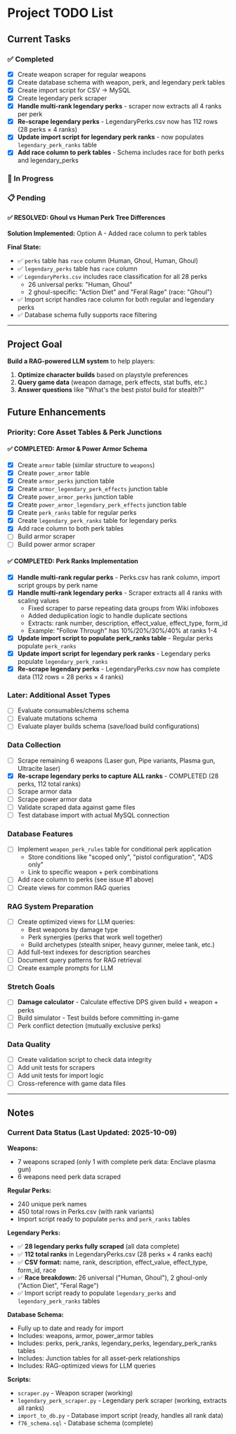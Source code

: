 # Project TODO List

## Current Tasks

### ✅ Completed
- [x] Create weapon scraper for regular weapons
- [x] Create database schema with weapon, perk, and legendary perk tables
- [x] Create import script for CSV → MySQL
- [x] Create legendary perk scraper
- [x] **Handle multi-rank legendary perks** - scraper now extracts all 4 ranks per perk
- [x] **Re-scrape legendary perks** - LegendaryPerks.csv now has 112 rows (28 perks × 4 ranks)
- [x] **Update import script for legendary perk ranks** - now populates `legendary_perk_ranks` table
- [x] **Add race column to perk tables** - Schema includes race for both perks and legendary_perks

### 🔄 In Progress

### 📋 Pending

#### ✅ RESOLVED: Ghoul vs Human Perk Tree Differences

**Solution Implemented:** Option A - Added race column to perk tables

**Final State:**
- ✅ `perks` table has `race` column (Human, Ghoul, Human, Ghoul)
- ✅ `legendary_perks` table has `race` column
- ✅ `LegendaryPerks.csv` includes race classification for all 28 perks
  - 26 universal perks: "Human, Ghoul"
  - 2 ghoul-specific: "Action Diet" and "Feral Rage" (race: "Ghoul")
- ✅ Import script handles race column for both regular and legendary perks
- ✅ Database schema fully supports race filtering

---

## Project Goal

**Build a RAG-powered LLM system** to help players:
1. **Optimize character builds** based on playstyle preferences
2. **Query game data** (weapon damage, perk effects, stat buffs, etc.)
3. **Answer questions** like "What's the best pistol build for stealth?"

## Future Enhancements

### Priority: Core Asset Tables & Perk Junctions

#### ✅ COMPLETED: Armor & Power Armor Schema
- [x] Create `armor` table (similar structure to `weapons`)
- [x] Create `power_armor` table
- [x] Create `armor_perks` junction table
- [x] Create `armor_legendary_perk_effects` junction table
- [x] Create `power_armor_perks` junction table
- [x] Create `power_armor_legendary_perk_effects` junction table
- [x] Create `perk_ranks` table for regular perks
- [x] Create `legendary_perk_ranks` table for legendary perks
- [x] Add race column to both perk tables
- [ ] Build armor scraper
- [ ] Build power armor scraper

#### ✅ COMPLETED: Perk Ranks Implementation
- [x] **Handle multi-rank regular perks** - Perks.csv has rank column, import script groups by perk name
- [x] **Handle multi-rank legendary perks** - Scraper extracts all 4 ranks with scaling values
  - Fixed scraper to parse repeating data groups from Wiki infoboxes
  - Added deduplication logic to handle duplicate sections
  - Extracts: rank number, description, effect_value, effect_type, form_id
  - Example: "Follow Through" has 10%/20%/30%/40% at ranks 1-4
- [x] **Update import script to populate perk_ranks table** - Regular perks populate `perk_ranks`
- [x] **Update import script for legendary perk ranks** - Legendary perks populate `legendary_perk_ranks`
- [x] **Re-scrape legendary perks** - LegendaryPerks.csv now has complete data (112 rows = 28 perks × 4 ranks)

### Later: Additional Asset Types
- [ ] Evaluate consumables/chems schema
- [ ] Evaluate mutations schema
- [ ] Evaluate player builds schema (save/load build configurations)

### Data Collection
- [ ] Scrape remaining 6 weapons (Laser gun, Pipe variants, Plasma gun, Ultracite laser)
- [x] **Re-scrape legendary perks to capture ALL ranks** - COMPLETED (28 perks, 112 total ranks)
- [ ] Scrape armor data
- [ ] Scrape power armor data
- [ ] Validate scraped data against game files
- [ ] Test database import with actual MySQL connection

### Database Features
- [ ] Implement `weapon_perk_rules` table for conditional perk application
  - Store conditions like "scoped only", "pistol configuration", "ADS only"
  - Link to specific weapon + perk combinations
- [ ] Add race column to perks (see issue #1 above)
- [ ] Create views for common RAG queries

### RAG System Preparation
- [ ] Create optimized views for LLM queries:
  - Best weapons by damage type
  - Perk synergies (perks that work well together)
  - Build archetypes (stealth sniper, heavy gunner, melee tank, etc.)
- [ ] Add full-text indexes for description searches
- [ ] Document query patterns for RAG retrieval
- [ ] Create example prompts for LLM

### Stretch Goals
- [ ] **Damage calculator** - Calculate effective DPS given build + weapon + perks
- [ ] Build simulator - Test builds before committing in-game
- [ ] Perk conflict detection (mutually exclusive perks)

### Data Quality
- [ ] Create validation script to check data integrity
- [ ] Add unit tests for scrapers
- [ ] Add unit tests for import logic
- [ ] Cross-reference with game data files

---

## Notes

### Current Data Status (Last Updated: 2025-10-09)

**Weapons:**
- 7 weapons scraped (only 1 with complete perk data: Enclave plasma gun)
- 6 weapons need perk data scraped

**Regular Perks:**
- 240 unique perk names
- 450 total rows in Perks.csv (with rank variants)
- Import script ready to populate `perks` and `perk_ranks` tables

**Legendary Perks:**
- ✅ **28 legendary perks fully scraped** (all data complete)
- ✅ **112 total ranks** in LegendaryPerks.csv (28 perks × 4 ranks each)
- ✅ **CSV format:** name, rank, description, effect_value, effect_type, form_id, race
- ✅ **Race breakdown:** 26 universal ("Human, Ghoul"), 2 ghoul-only ("Action Diet", "Feral Rage")
- ✅ Import script ready to populate `legendary_perks` and `legendary_perk_ranks` tables

**Database Schema:**
- Fully up to date and ready for import
- Includes: weapons, armor, power_armor tables
- Includes: perks, perk_ranks, legendary_perks, legendary_perk_ranks tables
- Includes: Junction tables for all asset-perk relationships
- Includes: RAG-optimized views for LLM queries

**Scripts:**
- `scraper.py` - Weapon scraper (working)
- `legendary_perk_scraper.py` - Legendary perk scraper (working, extracts all ranks)
- `import_to_db.py` - Database import script (ready, handles all rank data)
- `f76_schema.sql` - Database schema (complete)
